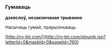 ### Гумаваць
**дзеяслоў, незакончанае трыванне**

Насычаць гумай, прарызіньваць.

<a rel="author">[http://rv-blr.com/](http://rv-blr.com/slounik.jsp?letterId=0&maskId=0&pageId=760)</a>
